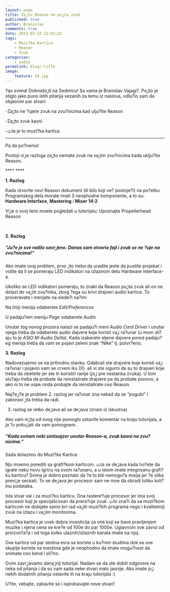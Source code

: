 ```yaml
---
layout: page
title: Zaڑto Reason ne puڑta zvuk
published: true
author: Branislav
comments: true
date: 2013-03-22 12:03:22
tags:
    - Muzi?ka Kartica
    - Reason
    - Zvuk
categories:
    - audio
permalink: blog/:title
image:
    feature: 14.jpg
---
```

?ao svima! Dobrodoڑli na Sedmicu! Sa vama je Branislav Vajagi?. Poڑto je stiglo jako puno istih pitanja vezanih za temu iz naslova, odlu?io sam da objasnim par stvari:
  
-Zaڑto ne ?ujete zvuk na zvu?nicima kad ulju?ite Reason
  
-Zaڑto zvuk kasni
  
-ٹta je to muzi?ka kartica

* * *

Pa da po?nemo!
  
Postoji viڑe razloga zaڑto nemate zvuk na vaڑim zvu?nicima kada uklju?ite Reason.
  
**** ****

**1. Razlog**

Kada otvorite novi Reason dokument (ili bilo koji ve? postoje?i) na po?etku Programskog dela morate imati 3 neophodne komponente, a to su: **Hardware Interface**, **Mastering** i **Mixer 14:2**
  
Viڑe o ovoj temi mo‍ete pogledati u tutorijalu: Upoznajte Propellerhead Reason
  
****[][1]****

&nbsp;

**2. Razlog**

##### “Ju?e je sve radilo savrڑeno. Danas sam otvorio fajl i zvuk se ne ?uje na zvu?nicima!”

Ako imate ovaj problem, prvo ڑto treba da uradite jeste da pustite projekat i vidite da li se pomeraju LED indikatori na izlaznom delu Hardware Interface-a.
  
[][2]

Ukoliko se LED indikatori pomeraju, to znaki da Reason puڑta zvuk ali on ne dolazi do vaڑih zvu?nika, zbog ?ega su krivi drajveri audio kartice. To proveravate i menjate na slede?i na?im:
  
Na liniji menija odaberete _Edit/Preferences_
  
[][3]

U padaju?em meniju _Page_ odaberete _Audio_

[][4]

Unutar tog novog prozora nalazi se padaju?i meni _Audio Card Driver_ i unutar njega treba da odaberete audio dajvere koje koristi vaڑ ra?unar (u mom sli?aju to je _ASIO M-Audio Delta_). Kada izaberete ‍eljene dajvere pored padaju?eg menija treba da vam se pojavi zeleni znak “Nike” tj. potvr?eno.

[][5]
  
**3. Razlog**
  
Nadovezujemo se na prthodnu stavku. Odabrali ste drajvere koje koristi vaڑ ra?unar i pojavio vam se crveni iks (X)  ali vi ste sigurni da su to drajveri koje treba da obele‍ite jer ste ih koristili ranije (joڑ pre nestanka zvuka). U tom slu?aju treba da probate da reinstalirate drajvere pa da probate ponovo, a ako ni to ne uspe onda probajte da reinstalirate ceo Reason.
  
Naj?eڑ?e je problem 2. razlog jer ra?unar zna nekad da se “pogubi” i zaboravi ڑta treba da radi.

3. razlog se retko deڑava ali se deڑava (znam iz iskustva)
  
Ako vam niڑta od ovog nije pomoglo ostavite komentar na kraju tutorijala, a ja ?u pokuڑati da vam pomognem.

##### “Kada sviram neki sintisajzer unutar Reason-a, zvuk kasni na zvu?nicima.”

Sada dolazimo do Muzi?ke Kartice [][6]

Nju mo‍emo porediti sa grafi?kom karticom. ٹta se deڑava kada ho?ete da igrate neku novu igricu na svom ra?unaru, a u istom imate integrisanu grafi?ku karticu? Svima je dobro poznato da ?e to biti nemogu?a misija jer ?e slika previڑe seckati. To se deڑava jer procesor sam ne mo‍e da obradi toliku koli?inu podataka.
  
Ista stvar va‍i i za muzi?ku karticu. Ona rastere?uje procesor jer ima svoj procesor koji je specijalicovan da prera?uje zvuk. ٹto zna?i da sa muzi?kom karticom ne dobijate samo br‍i rad vaڑih muzi?kih programa nego i kvalitetniji zvuk na izlazu i vaڑim monitorima.
  
Muzi?ka kartica je uvek dobra investicija za one koji se bave pravljenjem muzike i njena cena se kre?e od 100e do par 1000e. Uglavnom sve zavisi od proizvo?a?a i od toga kolko ulaznih/izlaznih kanala imate na njoj.
  
Ove kartice od par stotina evra se koriste u ku?nim studima dok se ove skuplje koriste na mestima gde je neophodno da imate mogu?nost da snimate ceo bend i sli?no.
  
Ovim zavrڑavamo danaڑnji tutorijal. Nadam se da ste dobili odgovore na neka od pitanja i da su vam sada neke stvari malo jasnije. Ako imate joڑ nekih dodatnih pitanja ostavite ih na kraju tutorijala :)
  
U?ite, ve‍bajte, zabavite se i isprobavajte nove stvari!

 [1]: {{site.baseurl}}/images/post/uploads/2013/03/26.jpg
 [2]: {{site.baseurl}}/images/post/uploads/2013/03/31.jpg
 [3]: {{site.baseurl}}/images/post/uploads/2013/03/41.jpg
 [4]: {{site.baseurl}}/images/post/uploads/2013/03/51.jpg
 [5]: {{site.baseurl}}/images/post/uploads/2013/03/61.jpg
 [6]: {{site.baseurl}}/images/post/uploads/2013/03/71.jpg